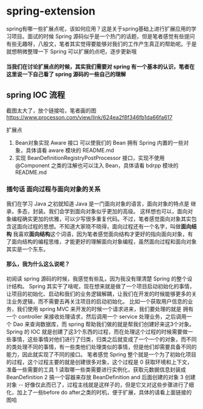 # spring-extension
spring有哪一些扩展点呢，该如何应用？这是关于spring基础上进行扩展应用的学习项目。面试的时候 Spring 源码似乎是一个热门的话题，但是笔者感觉有些提问有些无趣呀，八股文，笔者其实觉得要能够对我们的工作产生真正的帮助呢。于是就想稍微整理一下 Spring 可以扩展的点吧，逐步更新哦

#### 当我们在讨论扩展点的时候，其实我们需要对 spring 有一个基本的认识，笔者在这里说一下自己看了 spring 源码的一些自己的理解

## spring IOC 流程
截图太大了，放个链接哈，笔者画的图 https://www.processon.com/view/link/624ea2f8f346fb1da66fa617


扩展点
1. Bean对象实现 Aware 接口 可以使我们的 Bean 拥有 Spring 内置的一些对象，具体请看 aware 模块的 README.md
2. 实现 BeanDefinitionRegistryPostProcessor 接口，实现不使用 @Component 之类的注解也可以注入 Bean，具体请看 bdrpp 模块的README.md


### 插句话 面向过程与面向对象的关系
我们在学习 Java 之初就知道 Java 是一门面向对象的语言，面向对象的特点是 继承，多态，封装。我们会学到面向对象似乎更加的高级。
这样想也可以，面向对象编程确实更加的优雅，可以少写很多重复代码。不过，笔者感觉面向对象其实包含这面向过程的思想。不知道大家晓不晓得，面向过程还有一个名字，叫做**面向结构**
我喜欢**面向结构**这个词语，因为笔者感觉面向结构才更好的指向面向对象，有了面向结构的编程思维，才能更好的理解面向对象编程，虽然面向过程和面向对象其实是一个东东。
#### 那么，我为什么这么说呢？
初阅读 spring 源码的时候，我感觉有些乱，因为我没有理清楚 Spring 的整个设计结构。 Spring 其实干了啥呢，现在想来就是做了一个项目启动初始化的事情，让项目的初始化、启动和我们的业务逻辑解耦，让我们在开发的时候能够更多的关注业务逻辑，而不需要去再关注项目的启动初始化。
比如一个获取用户信息的业务，我们使用 spring MVC 来开发的时候一个请求进来，我们要处理的就是 拥有一个 controller 来接收处理请求，然后调用一个 service 处理业务，之后调用一个 Dao 来查询数据库，而 spring 帮助我们做的就是帮我们创建好来这3个对象。
Spring 的 IOC 就是创建了这3个东西的过程，而在处理这个过程的时候需要做一些事情，这些事情对他们进行了归类，归类之后就变成了一个一个的对象，而不同的类处理不同的事情，有一些类他们处理类似的事情，但是他们却需要具备不同的能力，因此就实现了不同的接口。
笔者感觉 Spring 整个就是一个为了初始化项目的过程，这个过程主要的就是创建很多对象，这个过程是
0 获取环境和上下文，准备一些需要的工具
1 读取哪一些类需要进行实例化，获取元数据信息封装成 BeanDefinition
2 搞一个容器来存放 BeanDefinition and 后面创建的对象
3 创建对象
-- 好像仅此而已了，过程主线就是这样子的，但是它又对这些步骤进行了细化，加上了一些before do after之类的时机，便于扩展，具体的请看上面链接的图哈



